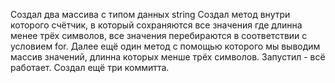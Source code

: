 Создал два массива с типом данных string
Создал метод внутри которого счётчик, в который сохраняются все значения где длинна менее трёх символов, все значения перебираются в соответствии с условием for.
Далее ещё один метод с помощью которого мы выводим массив значений, длинна которых менше трёх символов.
Запустил - всё работает.
Создал ещё три коммитта.